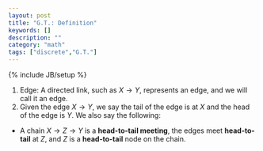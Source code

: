 ```yaml
---
layout: post
title: "G.T.: Definition"
keywords: []
description: ""
category: "math"
tags: ["discrete","G.T."]
---
```

{% include JB/setup %}

1. Edge: A directed link, such as $X \rightarrow Y$, represents an edge, and we
   will call it an edge.
2. Given the edge $X \rightarrow Y$, we say the tail of the edge is at $X$ and
   the head of the edge is $Y$.
We also say the following:
- A chain $X \rightarrow Z \rightarrow Y$ is a **head-to-tail meeting**, the
  edges meet **head-to-tail** at $Z$, and $Z$ is a **head-to-tail** node on the
  chain.
